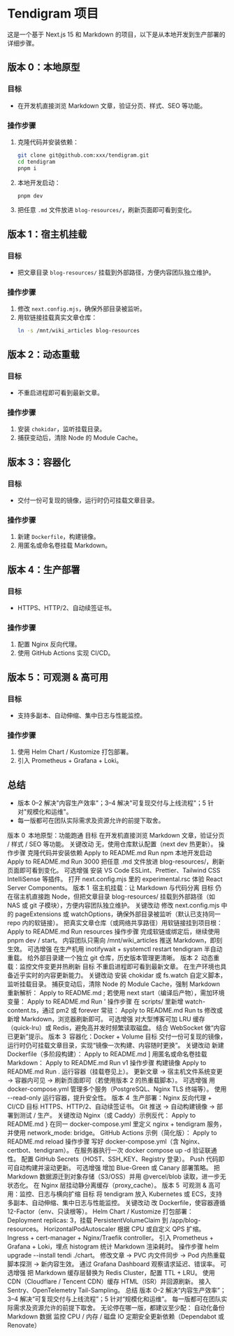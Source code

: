 # Tendigram 项目

这是一个基于 Next.js 15 和 Markdown 的项目，以下是从本地开发到生产部署的详细步骤。

## 版本 0：本地原型

### 目标
- 在开发机直接浏览 Markdown 文章，验证分页、样式、SEO 等功能。

### 操作步骤
1. 克隆代码并安装依赖：
   ```bash
   git clone git@github.com:xxx/tendigram.git
   cd tendigram
   pnpm i
   ```
2. 本地开发启动：
   ```bash
   pnpm dev
   ```
3. 把任意 `.md` 文件放进 `blog-resources/`，刷新页面即可看到变化。

## 版本 1：宿主机挂载

### 目标
- 把文章目录 `blog-resources/` 挂载到外部路径，方便内容团队独立维护。

### 操作步骤
1. 修改 `next.config.mjs`，确保外部目录被监听。
2. 用软链接挂载真实文章仓库：
   ```bash
   ln -s /mnt/wiki_articles blog-resources
   ```

## 版本 2：动态重载

### 目标
- 不重启进程即可看到最新文章。

### 操作步骤
1. 安装 `chokidar`，监听挂载目录。
2. 捕获变动后，清除 Node 的 Module Cache。

## 版本 3：容器化

### 目标
- 交付一份可复现的镜像，运行时仍可挂载文章目录。

### 操作步骤
1. 新建 `Dockerfile`，构建镜像。
2. 用匿名或命名卷挂载 Markdown。

## 版本 4：生产部署

### 目标
- HTTPS、HTTP/2、自动续签证书。

### 操作步骤
1. 配置 Nginx 反向代理。
2. 使用 GitHub Actions 实现 CI/CD。

## 版本 5：可观测 & 高可用

### 目标
- 支持多副本、自动伸缩、集中日志与性能监控。

### 操作步骤
1. 使用 Helm Chart / Kustomize 打包部署。
2. 引入 Prometheus + Grafana + Loki。

## 总结
- 版本 0–2 解决"内容生产效率"；3–4 解决"可复现交付与上线流程"；5 针对"规模化和运维"。
- 每一版都可在团队实际需求及资源允许的前提下取舍。




版本 0 本地原型：功能跑通
目标
在开发机直接浏览 Markdown 文章，验证分页 / 样式 / SEO 等功能。
关键改动
无，使用仓库默认配置（next dev 热更新）。
操作步骤
克隆代码并安装依赖
Apply to README.md
Run
npm
本地开发启动
Apply to README.md
Run
3000
把任意 .md 文件放进 blog-resources/，刷新页面即可看到变化。
可选增强
安装 VS Code ESLint、Prettier、Tailwind CSS IntelliSense 等插件。
打开 next.config.mjs 里的 experimental.rsc 体验 React Server Components。
版本 1 宿主机挂载：让 Markdown 与代码分离
目标
仍在宿主机直接跑 Node，但把文章目录 blog-resources/ 挂载到外部路径（如 NAS 或 git 子模块），方便内容团队独立维护。
关键改动
修改 next.config.mjs 中的 pageExtensions 或 watchOptions，确保外部目录被监听（默认已支持同一 repo 内的软链接）。
把真实文章仓库（或网络共享路径）用软链接挂到项目根：
Apply to README.md
Run
resources
操作步骤
完成软链或绑定后，继续使用 pnpm dev / start。
内容团队只需向 /mnt/wiki_articles 推送 Markdown，即刻生效。
可选增强
在生产机用 inotifywait + systemctl restart tendigram 半自动重载。
给外部目录建一个独立 git 仓库，历史版本管理更清晰。
版本 2 动态重载：监控文件变更并热刷新
目标
不重启进程即可看到最新文章。
在生产环境也具备近乎实时的内容更新能力。
关键改动
安装 chokidar 或 fs.watch 自定义脚本，监听挂载目录。
捕获变动后，清除 Node 的 Module Cache，强制 Markdown 重新解析：
Apply to README.md
;
若使用 next start（编译后产物），需加环境变量：
Apply to README.md
Run
'
操作步骤
在 scripts/ 里新增 watch-content.ts，通过 pm2 或 forever 常驻：
Apply to README.md
Run
ts
修改或新增 Markdown，浏览器刷新即可。
可选增强
对大型博客可加 LRU 缓存（quick-lru）或 Redis，避免高并发时频繁读取磁盘。
结合 WebSocket 做“内容已更新”提示。
版本 3 容器化：Docker + Volume
目标
交付一份可复现的镜像，运行时仍可挂载文章目录，实现“镜像一次构建、内容随时更换”。
关键改动
新建 Dockerfile（多阶段构建）：
Apply to README.md
]
用匿名或命名卷挂载 Markdown：
Apply to README.md
Run
v1
操作步骤
构建镜像
Apply to README.md
Run
.
运行容器（挂载卷见上）。
更新文章 → 宿主机文件系统变更 → 容器内可见 → 刷新页面即可（若使用版本 2 的热重载脚本）。
可选增强
用 docker-compose.yml 管理多个服务（PostgreSQL、Nginx TLS 终端等）。
使用 --read-only 运行容器，提升安全性。
版本 4 生产部署：Nginx 反向代理 + CI/CD
目标
HTTPS、HTTP/2、自动续签证书。
Git 推送 → 自动构建镜像 → 部署到测试 / 生产。
关键改动
Nginx（或 Caddy）示例反代：
Apply to README.md
}
在同一 docker-compose.yml 里定义 nginx + tendigram 服务，并使用 network_mode: bridge。
GitHub Actions 示例（简化版）：
Apply to README.md
reload
操作步骤
写好 docker-compose.yml（含 Nginx、certbot、tendigram）。
在服务器执行一次 docker compose up -d 验证联通性。
配置 GitHub Secrets（HOST、SSH_KEY、Registry 登录）。
Push 代码即可自动构建并滚动更新。
可选增强
增加 Blue-Green 或 Canary 部署策略。
把 Markdown 数据源迁到对象存储（S3/OSS）并用 @vercel/blob 读取，进一步无状态化。
在 Nginx 层挂动静分离缓存（proxy_cache）。
版本 5 可观测 & 高可用：监控、日志与横向扩缩
目标
将 tendigram 放入 Kubernetes 或 ECS，支持多副本、自动伸缩、集中日志与性能监控。
关键改动
改 Dockerfile，使容器遵循 12-Factor（env、只读根等）。
Helm Chart / Kustomize 打包部署：
Deployment replicas: 3，挂载 PersistentVolumeClaim 到 /app/blog-resources。
HorizontalPodAutoscaler 根据 CPU 或自定义 QPS 扩缩。
Ingress + cert-manager + Nginx/Traefik controller。
引入 Prometheus + Grafana + Loki，埋点 histogram 统计 Markdown 渲染耗时。
操作步骤
helm upgrade --install tendi ./chart。
修改文章 → PVC 内文件同步 → Pod 内热重载脚本探测 → 新内容生效。
通过 Grafana Dashboard 观察请求延迟、错误率。
可选增强
把 Markdown 缓存层替换为 Redis Cluster，配置 TTL + LRU。
使用 CDN（Cloudflare / Tencent CDN）缓存 HTML（ISR）并回源刷新。
接入 Sentry、OpenTelemetry Tail-Sampling。
总结
版本 0–2 解决“内容生产效率”；3–4 解决“可复现交付与上线流程”；5 针对“规模化和运维”。
每一版都可在团队实际需求及资源允许的前提下取舍。
无论停在哪一版，都建议至少配：
自动化备份 Markdown 数据
监控 CPU / 内存 / 磁盘 IO
定期安全更新依赖（Dependabot 或 Renovate）
